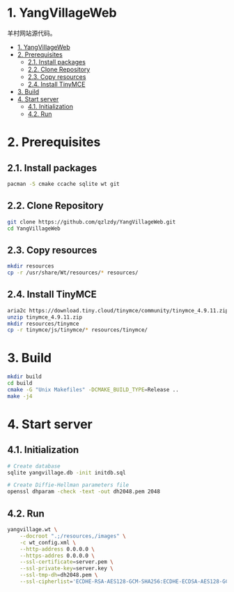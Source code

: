 # 1. YangVillageWeb

羊村网站源代码。

- [1. YangVillageWeb](#1-yangvillageweb)
- [2. Prerequisites](#2-prerequisites)
  - [2.1. Install packages](#21-install-packages)
  - [2.2. Clone Repository](#22-clone-repository)
  - [2.3. Copy resources](#23-copy-resources)
  - [2.4. Install TinyMCE](#24-install-tinymce)
- [3. Build](#3-build)
- [4. Start server](#4-start-server)
  - [4.1. Initialization](#41-initialization)
  - [4.2. Run](#42-run)

# 2. Prerequisites

## 2.1. Install packages

```bash
pacman -S cmake ccache sqlite wt git
```

## 2.2. Clone Repository

```bash
git clone https://github.com/qzlzdy/YangVillageWeb.git
cd YangVillageWeb
```

## 2.3. Copy resources

```bash
mkdir resources
cp -r /usr/share/Wt/resources/* resources/
```

## 2.4. Install TinyMCE

```bash
aria2c https://download.tiny.cloud/tinymce/community/tinymce_4.9.11.zip
unzip tinymce_4.9.11.zip
mkdir resources/tinymce
cp -r tinymce/js/tinymce/* resources/tinymce/
```

# 3. Build

```bash
mkdir build
cd build
cmake -G "Unix Makefiles" -DCMAKE_BUILD_TYPE=Release ..
make -j4
```

# 4. Start server

## 4.1. Initialization

```bash
# Create database
sqlite yangvillage.db -init initdb.sql

# Create Diffie-Hellman parameters file
openssl dhparam -check -text -out dh2048.pem 2048
```

## 4.2. Run

```bash
yangvillage.wt \
    --docroot ".;/resources,/images" \
    -c wt_config.xml \
    --http-address 0.0.0.0 \
    --https-addres 0.0.0.0 \
    --ssl-certificate=server.pem \
    --ssl-private-key=server.key \
    --ssl-tmp-dh=dh2048.pem \
    --ssl-cipherlist='ECDHE-RSA-AES128-GCM-SHA256:ECDHE-ECDSA-AES128-GCM-SHA256:ECDHE-RSA-AES256-GCM-SHA384:ECDHE-ECDSA-AES256-GCM-SHA384:DHE-RSA-AES128-GCM-SHA256:DHE-DSS-AES128-GCM-SHA256:kEDH+AESGCM:ECDHE-RSA-AES128-SHA256:ECDHE-ECDSA-AES128-SHA256:ECDHE-RSA-AES128-SHA:ECDHE-ECDSA-AES128-SHA:ECDHE-RSA-AES256-SHA384:ECDHE-ECDSA-AES256-SHA384:ECDHE-RSA-AES256-SHA:ECDHE-ECDSA-AES256-SHA:DHE-RSA-AES128-SHA256:DHE-RSA-AES128-SHA:DHE-DSS-AES128-SHA256:DHE-RSA-AES256-SHA256:DHE-DSS-AES256-SHA:DHE-RSA-AES256-SHA:AES128-GCM-SHA256:AES256-GCM-SHA384:AES128-SHA256:AES256-SHA256:AES128-SHA:AES256-SHA:AES:CAMELLIA:DES-CBC3-SHA:!aNULL:!eNULL:!EXPORT:!DES:!RC4:!MD5:!PSK:!aECDH:!EDH-DSS-DES-CBC3-SHA:!EDH-RSA-DES-CBC3-SHA:!KRB5-DES-CBC3-SHA'
```
